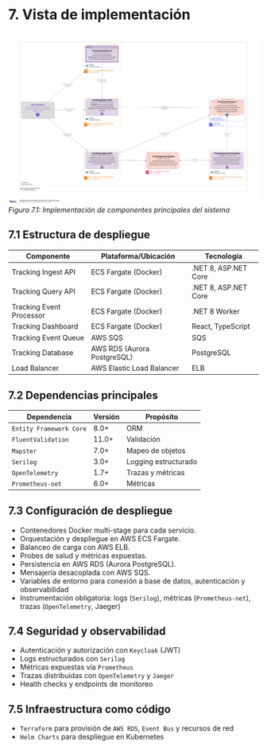 # 7. Vista de implementación

![Vista de implementación del Sistema de Track & Trace](/diagrams/servicios-corporativos/track_and_trace_deployment.png)
*Figura 7.1: Implementación de componentes principales del sistema*

## 7.1 Estructura de despliegue

| Componente                    | Plataforma/Ubicación                | Tecnología                |
|-------------------------------|-------------------------------------|---------------------------|
| Tracking Ingest API           | ECS Fargate (Docker)                | .NET 8, ASP.NET Core      |
| Tracking Query API            | ECS Fargate (Docker)                | .NET 8, ASP.NET Core      |
| Tracking Event Processor      | ECS Fargate (Docker)                | .NET 8 Worker             |
| Tracking Dashboard            | ECS Fargate (Docker)                | React, TypeScript         |
| Tracking Event Queue          | AWS SQS                             | SQS                       |
| Tracking Database             | AWS RDS (Aurora PostgreSQL)         | PostgreSQL                |
| Load Balancer                 | AWS Elastic Load Balancer           | ELB                       |

## 7.2 Dependencias principales

| Dependencia           | Versión | Propósito                |
|----------------------|---------|--------------------------|
| `Entity Framework Core` | 8.0+    | ORM                     |
| `FluentValidation`      | 11.0+   | Validación              |
| `Mapster`               | 7.0+    | Mapeo de objetos        |
| `Serilog`               | 3.0+    | Logging estructurado    |
| `OpenTelemetry`         | 1.7+    | Trazas y métricas       |
| `Prometheus-net`        | 6.0+    | Métricas                |

## 7.3 Configuración de despliegue

- Contenedores Docker multi-stage para cada servicio.
- Orquestación y despliegue en AWS ECS Fargate.
- Balanceo de carga con AWS ELB.
- Probes de salud y métricas expuestas.
- Persistencia en AWS RDS (Aurora PostgreSQL).
- Mensajería desacoplada con AWS SQS.
- Variables de entorno para conexión a base de datos, autenticación y observabilidad
- Instrumentación obligatoria: logs (`Serilog`), métricas (`Prometheus-net`), trazas (`OpenTelemetry`, Jaeger)

## 7.4 Seguridad y observabilidad

- Autenticación y autorización con `Keycloak` (JWT)
- Logs estructurados con `Serilog`
- Métricas expuestas vía `Prometheus`
- Trazas distribuidas con `OpenTelemetry` y `Jaeger`
- Health checks y endpoints de monitoreo

## 7.5 Infraestructura como código

- `Terraform` para provisión de `AWS RDS`, `Event Bus` y recursos de red
- `Helm Charts` para despliegue en Kubernetes
